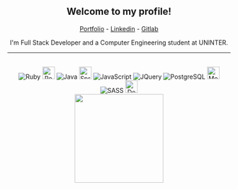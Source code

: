 <div align="center">
  
  ## Welcome to my profile!
  
  <a href="https://alexcesar.dev" target="_blank">Portfolio</a> -
  <a href="https://www.linkedin.com/in/thealexcesar" target="_blank">Linkedin</a> -
  <a href="https://gitlab.com/thealexcesar" target="_blank">Gitlab</a>
  
  I'm Full Stack Developer and a Computer Engineering student at UNINTER.
  ___
<div style="display: inline_block"><br>
  <img align center alt="Ruby" src="https://img.shields.io/badge/Ruby-9b111e?style=for-the-badge&logo=ruby&logoColor=white">
  <img align center alt="RoR" height="28" src="https://img.shields.io/badge/Ruby_on_Rails-cc0000?style=flat-square&logo=ruby-on-rails&logoColor=white">
  <img align center alt="Java" src="https://img.shields.io/badge/Java-f89820?style=for-the-badge&logo=java&logoColor=f89820fff">
  <img align center alt="Spring Boot" height="28" src="https://img.shields.io/badge/spring-boot?style=flat-square&logo=spring-boot">
  <img align center alt="JavaScript" src="https://img.shields.io/badge/JavaScript-F7DF1E?style=for-the-badge&logo=javascript&logoColor=black">
  <img align center alt="JQuery" src="https://img.shields.io/badge/JQuery-0769ad?style=for-the-badge&logo=jquery&logoColor=#0769ad">
  <img align center alt="PostgreSQL" src="https://img.shields.io/badge/PostgreSQL-336791?style=for-the-badge&logo=postgresql&logoColor=fff">
  <img align center alt="MongoDB" height=28 src="https://img.shields.io/badge/mongo-db">
  <img align center alt="SASS" src="https://img.shields.io/badge/Sass-CC6699?style=for-the-badge&logo=sass&logoColor=white">
  <img align center alt="Docker" height="28" src="https://img.shields.io/badge/Docker-F1502F?style=flat-square&logo=docker&color=384d54">
   <div>
   <a href="https://github.com/thealexcesar">
   <img height="200px" src="https://github-readme-stats.vercel.app/api/top-langs/?username=thealexcesar&layout=compact&langs_count=14&theme=tokyonight"/>
</div>
<div>
